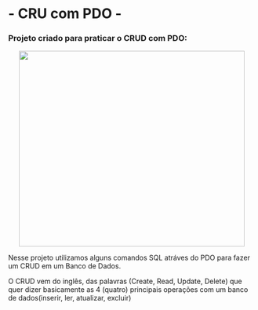 # - CRU com PDO -

### Projeto criado para praticar o CRUD com PDO:

<p align="center">
<img width="460" height="399" src="/CRUD-PDO/img/imgteste.jpeg">
</p>

<p align="center"><p>Nesse projeto utilizamos alguns comandos SQL atráves do PDO para fazer um CRUD em um Banco de Dados.<p>O CRUD vem do inglês, das palavras (Create, Read, Update, Delete) que quer dizer basicamente as 4 (quatro) principais operações com um banco de dados(inserir, ler, atualizar, excluir)</p></p>
